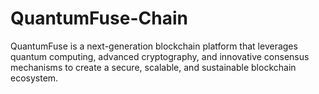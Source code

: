 # QuantumFuse-Chain
QuantumFuse is a next-generation blockchain platform that leverages quantum computing, advanced cryptography, and innovative consensus mechanisms to create a secure, scalable, and sustainable blockchain ecosystem.
